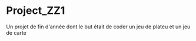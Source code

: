 # Project_ZZ1
Un projet de fin d'année dont le but était de coder un jeu de plateu et un jeu de carte  
